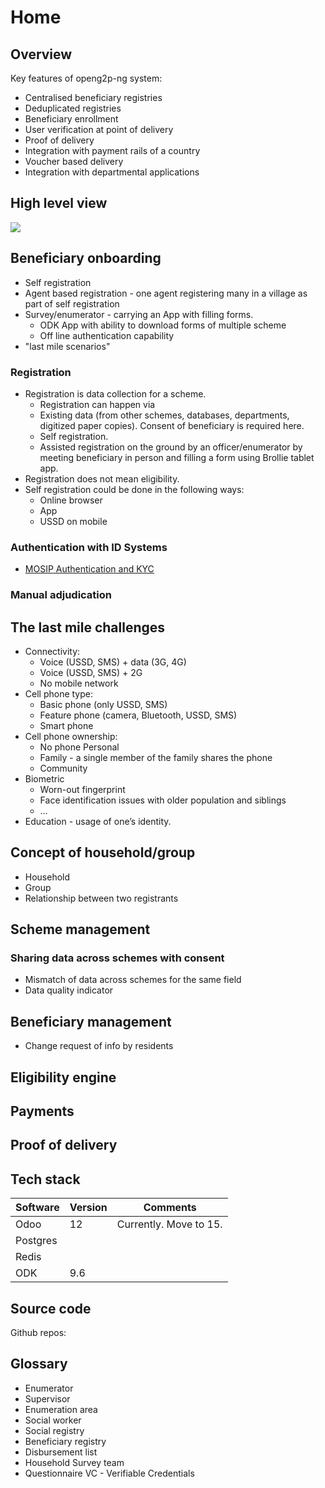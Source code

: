 # Home

## Overview

Key features of openg2p-ng system:

* Centralised beneficiary registries
* Deduplicated registries
* Beneficiary enrollment
* User verification at point of delivery
* Proof of delivery
* Integration with payment rails of a country
* Voucher based delivery
* Integration with departmental applications

## High level view

![](https://raw.githubusercontent.com/mosip/openg2p/main/docs/\_images/openg2p\_high\_level\_view.png)

## Beneficiary onboarding

* Self registration
* Agent based registration - one agent registering many in a village as part of self registration
* Survey/enumerator - carrying an App with filling forms.
  * ODK App with ability to download forms of multiple scheme
  * Off line authentication capability
* "last mile scenarios"

### Registration

* Registration is data collection for a scheme.
  * Registration can happen via
  * Existing data (from other schemes, databases, departments, digitized paper copies). Consent of beneficiary is required here.
  * Self registration.
  * Assisted registration on the ground by an officer/enumerator by meeting beneficiary in person and filling a form using Brollie tablet app.
* Registration does not mean eligibility.
* Self registration could be done in the following ways:
  * Online browser
  * App
  * USSD on mobile

### Authentication with ID Systems

* [MOSIP Authentication and KYC](mosip-authentication.md)

### Manual adjudication

## The last mile challenges

* Connectivity:
  * Voice (USSD, SMS) + data (3G, 4G)
  * Voice (USSD, SMS) + 2G
  * No mobile network
* Cell phone type:
  * Basic phone (only USSD, SMS)
  * Feature phone (camera, Bluetooth, USSD, SMS)
  * Smart phone
* Cell phone ownership:
  * No phone Personal
  * Family - a single member of the family shares the phone
  * Community
* Biometric
  * Worn-out fingerprint
  * Face identification issues with older population and siblings
  * …
* Education - usage of one’s identity.

## Concept of household/group

* Household
* Group
* Relationship between two registrants

## Scheme management

### Sharing data across schemes with consent

* Mismatch of data across schemes for the same field
* Data quality indicator

## Beneficiary management

* Change request of info by residents

## Eligibility engine

## Payments

## Proof of delivery

## Tech stack

| Software | Version | Comments               |
| -------- | ------- | ---------------------- |
| Odoo     | 12      | Currently. Move to 15. |
| Postgres |         |                        |
| Redis    |         |                        |
| ODK      | 9.6     |                        |

## Source code

Github repos:

## Glossary

* Enumerator
* Supervisor
* Enumeration area
* Social worker
* Social registry
* Beneficiary registry
* Disbursement list
* Household Survey team
* Questionnaire VC - Verifiable Credentials
